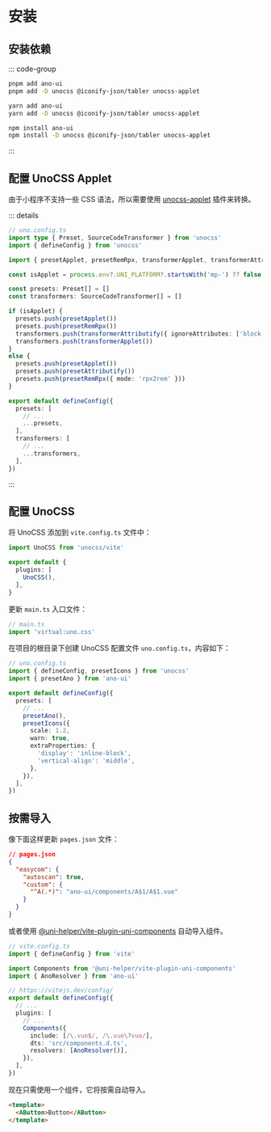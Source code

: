# 安装

## 安装依赖

::: code-group

  ```bash [pnpm]
  pnpm add ano-ui
  pnpm add -D unocss @iconify-json/tabler unocss-applet
  ```

  ```bash [yarn]
  yarn add ano-ui
  yarn add -D unocss @iconify-json/tabler unocss-applet
  ```

  ```bash [npm]
  npm install ano-ui
  npm install -D unocss @iconify-json/tabler unocss-applet
  ```

:::

## 配置 UnoCSS Applet

由于小程序不支持一些 CSS 语法，所以需要使用 [unocss-applet](https://github.com/unocss-applet/unocss-applet) 插件来转换。

::: details

```ts
// uno.config.ts
import type { Preset, SourceCodeTransformer } from 'unocss'
import { defineConfig } from 'unocss'

import { presetApplet, presetRemRpx, transformerApplet, transformerAttributify, } from 'unocss-applet'

const isApplet = process.env?.UNI_PLATFORM?.startsWith('mp-') ?? false

const presets: Preset[] = []
const transformers: SourceCodeTransformer[] = []

if (isApplet) {
  presets.push(presetApplet())
  presets.push(presetRemRpx())
  transformers.push(transformerAttributify({ ignoreAttributes: ['block'] }))
  transformers.push(transformerApplet())
}
else {
  presets.push(presetApplet())
  presets.push(presetAttributify())
  presets.push(presetRemRpx({ mode: 'rpx2rem' }))
}

export default defineConfig({
  presets: [
    // ...
    ...presets,
  ],
  transformers: [
    // ...
    ...transformers,
  ],
})
```

:::

## 配置 UnoCSS

将 UnoCSS 添加到 `vite.config.ts` 文件中：

```ts
import UnoCSS from 'unocss/vite'

export default {
  plugins: [
    UnoCSS(),
  ],
}
```

更新 `main.ts` 入口文件：

```ts
// main.ts
import 'virtual:uno.css'
```

在项目的根目录下创建 UnoCSS 配置文件 `uno.config.ts`，内容如下：

```ts
// uno.config.ts
import { defineConfig, presetIcons } from 'unocss'
import { presetAno } from 'ano-ui'

export default defineConfig({
  presets: [
    // ...
    presetAno(),
    presetIcons({
      scale: 1.2,
      warn: true,
      extraProperties: {
        'display': 'inline-block',
        'vertical-align': 'middle',
      },
    }),
  ],
})
```

## 按需导入

像下面这样更新 `pages.json` 文件：

```json
// pages.json
{
  "easycom": {
    "autoscan": true,
    "custom": {
      "^A(.*)": "ano-ui/components/A$1/A$1.vue"
    }
  }
}
```

或者使用 [@uni-helper/vite-plugin-uni-components](https://github.com/uni-helper/vite-plugin-uni-components) 自动导入组件。

```ts
// vite.config.ts
import { defineConfig } from 'vite'

import Components from '@uni-helper/vite-plugin-uni-components'
import { AnoResolver } from 'ano-ui'

// https://vitejs.dev/config/
export default defineConfig({
  // ...
  plugins: [
    // ...
    Components({
      include: [/\.vue$/, /\.vue\?vue/],
      dts: 'src/components.d.ts',
      resolvers: [AnoResolver()],
    }),
  ],
})
```

现在只需使用一个组件，它将按需自动导入。

```html
<template>
  <AButton>Button</AButton>
</template>
```
